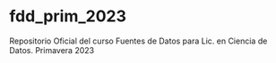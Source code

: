 # fdd_prim_2023
Repositorio Oficial del curso Fuentes de Datos para Lic. en Ciencia de Datos. Primavera 2023
